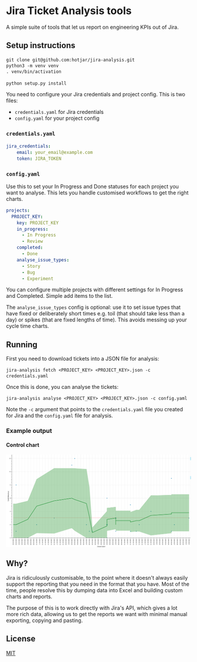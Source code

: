 # Jira Ticket Analysis tools

A simple suite of tools that let us report on engineering KPIs out of Jira.

## Setup instructions

```
git clone git@github.com:hotjar/jira-analysis.git
python3 -m venv venv
. venv/bin/activation

python setup.py install
```

You need to configure your Jira credentials and project config. This is two files:

* `credentials.yaml` for Jira credentials
* `config.yaml` for your project config

### `credentials.yaml`

```yaml
jira_credentials:
    email: your_email@example.com
    token: JIRA_TOKEN
```

### `config.yaml`

Use this to set your In Progress and Done statuses for each project you want to analyse. This lets you handle customised
workflows to get the right charts.

```yaml
projects:
  PROJECT_KEY:
    key: PROJECT_KEY
    in_progress:
      - In Progress
      - Review
    completed:
      - Done
    analyse_issue_types:
      - Story
      - Bug
      - Experiment
```

You can configure multiple projects with different settings for In Progress and Completed. Simple add items to the list.

The `analyse_issue_types` config is optional: use it to set issue types that have fixed or deliberately short times e.g.
toil (that should take less than a day) or spikes (that are fixed lengths of time). This avoids messing up your cycle
time charts.

## Running

First you need to download tickets into a JSON file for analysis:

```
jira-analysis fetch <PROJECT_KEY> <PROJECT_KEY>.json -c credentials.yaml
```

Once this is done, you can analyse the tickets:

```
jira-analysis analyse <PROJECT_KEY> <PROJECT_KEY>.json -c config.yaml
```

Note the `-c` argument that points to the `credentials.yaml` file you created for Jira and the `config.yaml` file for
analysis.

### Example output

#### Control chart

![Example Control Chart for Q2 2020 showing individual cycle times, average cycle time, rolling average cycle time and standard deviation](./doc/example_control_chart.png)

## Why?

Jira is ridiculously customisable, to the point where it doesn't always easily support the reporting that you need in
the format that you have. Most of the time, people resolve this by dumping data into Excel and building custom charts
and reports.

The purpose of this is to work directly with Jira's API, which gives a lot more rich data, allowing us to get the
reports we want with minimal manual exporting, copying and pasting.

## License

[MIT](./LICENSE)
